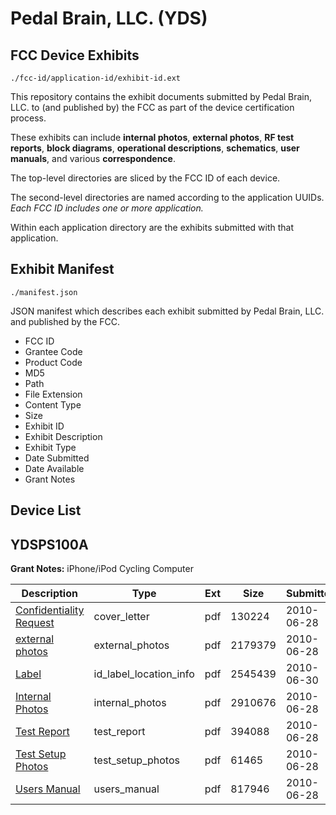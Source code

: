 # Pedal Brain, LLC. (YDS)
## FCC Device Exhibits

```
./fcc-id/application-id/exhibit-id.ext
```

This repository contains the exhibit documents submitted by Pedal Brain, LLC. to (and published by) the FCC as part of the device certification process.

These exhibits can include **internal photos**, **external photos**, **RF test reports**, **block diagrams**, **operational descriptions**, **schematics**, **user manuals**, and various **correspondence**.

The top-level directories are sliced by the FCC ID of each device.

The second-level directories are named according to the application UUIDs. *Each FCC ID includes one or more application.*

Within each application directory are the exhibits submitted with that application. 

## Exhibit Manifest

```
./manifest.json
```

JSON manifest which describes each exhibit submitted by Pedal Brain, LLC. and published by the FCC.

- FCC ID
- Grantee Code
- Product Code
- MD5
- Path
- File Extension
- Content Type
- Size
- Exhibit ID
- Exhibit Description
- Exhibit Type
- Date Submitted
- Date Available
- Grant Notes

## Device List
## YDSPS100A
**Grant Notes:** iPhone/iPod Cycling Computer

| Description | Type | Ext | Size | Submitted | Available |
| ----------- | ---- | --- | ---- | --------- | --------- |
| [Confidentiality Request](YDSPS100A/252d1b97978d5f62e9837a73531b92c7/1302956.pdf) | cover_letter | pdf | 130224 | 2010-06-28 | 2010-06-28 |
| [external photos](YDSPS100A/252d1b97978d5f62e9837a73531b92c7/1302948.pdf) | external_photos | pdf | 2179379 | 2010-06-28 | 2010-06-28 |
| [Label](YDSPS100A/252d1b97978d5f62e9837a73531b92c7/1304246.pdf) | id_label_location_info | pdf | 2545439 | 2010-06-30 | 2010-06-28 |
| [Internal Photos](YDSPS100A/252d1b97978d5f62e9837a73531b92c7/1302950.pdf) | internal_photos | pdf | 2910676 | 2010-06-28 | 2010-06-28 |
| [Test Report](YDSPS100A/252d1b97978d5f62e9837a73531b92c7/1302953.pdf) | test_report | pdf | 394088 | 2010-06-28 | 2010-06-28 |
| [Test Setup Photos](YDSPS100A/252d1b97978d5f62e9837a73531b92c7/1302954.pdf) | test_setup_photos | pdf | 61465 | 2010-06-28 | 2010-06-28 |
| [Users Manual](YDSPS100A/252d1b97978d5f62e9837a73531b92c7/1302955.pdf) | users_manual | pdf | 817946 | 2010-06-28 | 2010-06-28 |
